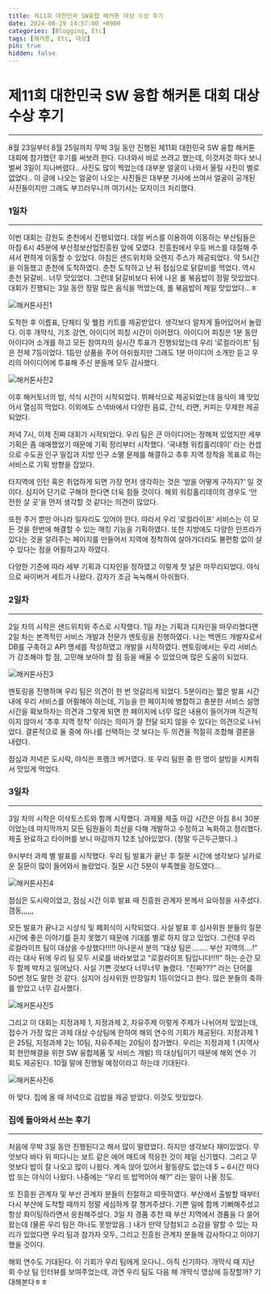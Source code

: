 ```yaml
---
title: 제11회 대한민국 SW융합 해커톤 대상 수상 후기
date: 2024-08-29 14:57:00 +0900
categories: [Blogging, Etc]
tags: [해커톤, Etc, 대상]
pin: true
hidden: false
---
```



# 제11회 대한민국 SW 융합 해커톤 대회 대상 수상 후기

---

8월 23일부터 8월 25일까지 무박 3일 동안 진행된 제11회 대한민국 SW 융합 해커톤 대회에 참가했던 후기를 써보려 한다. 다녀와서 바로 쓰려고 했는데, 이것저것 하다 보니 벌써 3일이 지나버렸다..
사진도 많이 찍었는데 대부분 얼굴이 나와서 올릴 사진이 별로 없었다.. 이 글에 나오는 얼굴이 나오는 사진들은 대부분 기사에 쓰여서 얼굴이 공개된 사진들이지만 그래도 부끄러우니까 여기서는 모자이크 처리했다.

### 1일차

---

 이번 대회는 강원도 춘천에서 진행되었다. 대절 버스를 이용하여 이동하는 부산팀들은 아침 6시 45분에 부산정보산업진흥원 앞에 모였다. 진흥원에서 우등 버스를 대절해 주셔서 편하게 이동할 수 있었다. 아침은 샌드위치와 오렌지 주스가 제공되었다. 약 5시간을 이동했고 춘천에 도착하였다. 춘천 도착하고 난 뒤 점심으로 닭갈비를 먹었다. 역시 춘천 닭갈비.. 너무 맛있었다. 그런데 닭갈비보다 뒤에 나온 롤 볶음밥이 정말 맛있었다. 대회가 진행되는 3일 동안 정말 많은 음식을 먹었는데, 롤 볶음밥이 제일 맛있었다…ㅎ

![해커톤사진1](https://github.com/user-attachments/assets/d3724576-d0e4-481c-9949-f88a30ea9543)

도착한 후 이름표, 단체티 및 웰컴 키트를 제공받았다. 생각보다 알차게 들어있어서 놀랐다. 이후 개막식, 기조 강연, 아이디어 피칭 시간이 이어졌다. 아이디어 피칭은 1분 동안 아이디어 소개를 하고 모든 참여자의 실시간 투표가 진행되었는데 우리 ‘로컬라이프’ 팀은 전체 7등이었다. 1등만 상품을 주어 아쉬웠지만 그래도 1분 아이디어 소개만 듣고 우리의 아이디어에 투표해 주신 분들께 모두 감사했다.

![해커톤사진2](https://github.com/user-attachments/assets/c112006c-c511-4253-9c81-6e681b963e59)

이후 해커토너의 밤, 석식 시간이 시작되었다. 뷔페식으로 제공되었는데 음식이 꽤 맛있어서 열심히 먹었다. 이외에도 스낵바에서 다양한 음료, 간식, 라면, 커피는 무제한 제공되었다.

저녁 7시, 이제 진짜 대회가 시작되었다. 우리 팀은 큰 아이디어는 정해져 있었지만 세부 기획은 좀 애매했었기 때문에 기획 정리부터 시작했다. ‘국내형 워킹홀리데이’ 라는 컨셉으로 수도권 인구 밀집과 지방 인구 소멸 문제를 해결하고 추후 지역 정착을 목표로 하는 서비스로 기획 방향을 잡았다.

타지역에 인턴 혹은 취업하게 되면 가장 먼저 생각하는 것은 ‘방을 어떻게 구하지?’ 일 것이다. 심지어 단기로 구해야 한다면 더욱 힘들 것이다. 해외 워킹홀리데이의 경우도 ‘안전한 살 곳’을 먼저 생각할 것 같다는 의견이 많았다.

또한 주거 뿐만 아니라 일자리도 있어야 한다. 따라서 우리 ‘로컬라이프’ 서비스는 이 모든 것을 한번에 해결할 수 있는 매칭 기능을 기획하였다. 또한 지방에도 다양한 인프라가 있다는 것을 알려주는 페이지를 만들어서 지역에 정착하여 살아가더라도 불편함 없이 살 수 있다는 점을 어필하고자 하였다.

다양한 기준에 따라 세부 기획과 디자인을 정하였고 이렇게 첫 날은 마무리되었다. 야식으로 싸이버거 세트가 나왔다. 감자가 조금 눅눅해서 아쉬웠다.

### 2일차

---

2일 차의 시작은 샌드위치와 주스로 시작했다. 1일 차는 기획과 디자인을 마무리했다면 2일 차는 본격적인 서비스 개발과 전문가 멘토링을 진행하였다. 나는 백엔드 개발자로서 DB를 구축하고 API 명세를 작성하였고 개발을 시작하였다. 멘토링에서는 우리 서비스가 강조해야 할 점, 고민해 보아야 할 점 등을 배울 수 있었으며 많은 도움이 되었다.

![해커톤사진3](https://github.com/user-attachments/assets/61df9038-d335-4eb8-b052-f12f833c53d4)

멘토링을 진행하며 우리 팀은 의견이 한 번 엇갈리게 되었다. 5분이라는 짧은 발표 시간 내에 우리 서비스를 어필해야 하는데, 기능을 한 페이지에 병합하고 충분한 서비스 설명 시간을 확보하자는 의견과 그렇게 되면 한 페이지에 너무 많은 내용이 들어가며 직관적이지 않아서 ‘추후 지역 정착’ 이라는 의미가 잘 전달 되지 않을 수 있다는 의견으로 나뉘었다. 결론적으로 둘 중에 하나를 선택하는 것 보다는 두 의견을 적절히 조합해 결론을 내렸다.

점심과 저녁은 도시락, 야식은 프랭크 버거였다. 또 우리 팀원 중 한 명이 설빙을 시켜줘서 맛있게 먹었다.

### 3일차

---

3일 차의 시작은 이삭토스트와 함께 시작했다. 과제물 제출 마감 시간은 아침 8시 30분이었는데 마지막까지 모든 팀원들이 최선을 다해 개발하고 수정하고 녹화하고 정리했다. 제출 완료하고 타이머를 보니 마감까지 12초 남아있었다. (정말 두근두근했다..)

9시부터 과제 별 발표를 시작했다. 우리 팀 발표가 끝난 후 질문 시간에 생각보다 날카로운 질문이 많이 들어와서 놀랐었다. 질문 시간 5분이 부족했을 정도였다…

![해커톤사진4](https://github.com/user-attachments/assets/6a81541b-9f66-4d3f-893f-3d2481108ae8)

점심은 도시락이었고, 점심 시간 이후 발표 때 진흥원 관계자 분께서 요아정을 사주셨다.  갬동,,,,,,

모든 발표가 끝나고 시상식 및 폐회식이 시작되었다. 사실 발표 후 심사위원 분들의 질문 시간에 좋은 이야기를 듣지 못했기 때문에 기대를 별로 하지 않고 있었다. 그런데 우리 로컬라이프 팀이 대상을 수상했다!!!!! 아나운서 분의 “대상 팀은…….. 부산 지역의….!” 라는 대사 뒤에 우리 팀 모두 서로를 바라보았고 “로컬라이프 팀입니다!!!!” 하는 순간 모두 함께 박차고 일어났다. 사실 기쁜 것보다 너무너무 놀랬다. “진짜???” 라는 단어를 50번 정도 말한 것 같다. 심지어 심사위원 만장일치 1등이었다고 한다. 많은 분들의 축하를 받았고 너무 감사했다.

![해커톤사진5](https://github.com/user-attachments/assets/6bddbe3f-7546-4bd7-8b29-c2ce37f7e829)

그리고 이 대회는 지정과제 1, 지정과제 2, 자유주제 이렇게 주제가 나뉘어져 있었는데, 접수가 가장 많은 과제 대상 수상팀에 한하여 해외 연수의 기회가 제공된다. 지정과제 1은 25팀, 지정과제 2는 10팀, 자유주제는 20팀이 참가했다. 우리는 지정과제 1 (지역사회 현안해결을 위한 SW 융합제품 및 서비스 개발) 의 대상팀이기 때문에 해외 연수 기회도 제공된다. 10월 말에 진행될 예정이라고 하는데 기대된다.

![해커톤사진6](https://github.com/user-attachments/assets/d9c40351-fa33-40b3-9b76-4a3f19b1a9ce)

아 맞다. 집에 올 때 저녁으로 김밥을 제공 받았다. 이것도 맛있었다.

### 집에 돌아와서 쓰는 후기

---

처음에 무박 3일 동안 진행된다고 해서 많이 떨렸었다. 하지만 생각보다 재미있었다. 무엇보다 바다 위 떠다니는 보트 같은 에어 매트에 적응한 것이 제일 신기했다. 그리고 무엇보다 밥이 잘 나오고 많이 나왔다. 계속 앉아 있어서 활동량도 없는데 5 ~ 6시간 마다 밥 또는 야식이 나왔다. 나중에는 “우리 또 밥먹어야 해?” 라는 말이 나올 정도.

또 진흥원 관계자 및 부산 관계자 분들이 친절하고 따뜻하였다. 부산에서 출발할 때부터 다시 부산에 도착할 때까지 정말 세심하게 잘 챙겨주셨다. 기쁜 일에 함께 기뻐해주셨고 항상 화이팅하라면서 응원해주셨다. 3일 차 경품 추천 때 부산 지역에서 경품을 다 쓸어왔는데 (물론 우리 팀은 하나도 못받았음..) 내가 만약 당첨되고 소감을 말할 수 있는 자리가 있었다면 우리 팀과 참가자 모두, 그리고 진흥원 관계자 분들께 감사하다고 이야기 했을 것이다.

해외 연수도 기대된다. 이 기회가 우리 팀에게 오다니.. 아직 신기하다. 개막식 때 지난 회 수상 팀 인터뷰를 보여주었는데, 과연 우리 팀도 다음 해 개막식 영상에 등장할까? 기대해본다ㅎㅎ